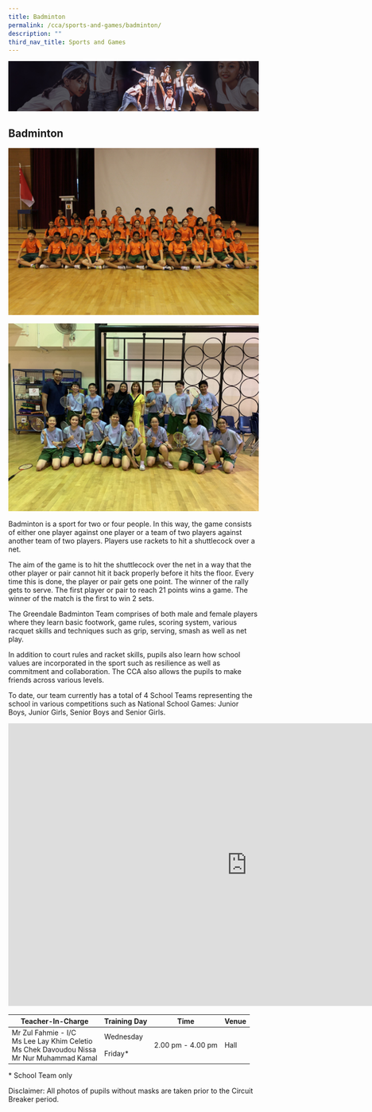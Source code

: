 ```yaml
---
title: Badminton
permalink: /cca/sports-and-games/badminton/
description: ""
third_nav_title: Sports and Games
---
```


![](/images/About%20Us/subbanner1.jpg)


## **Badminton**

![](/images/CCA/Badminton%20(1).jpg)

![](/images/CCA/Badminton%20(2).jpg)


Badminton is a sport for two or four people. In this way, the game consists of either one player against one player or a team of two players against another team of two players. Players use rackets to hit a shuttlecock over a net.

  

The aim of the game is to hit the shuttlecock over the net in a way that the other player or pair cannot hit it back properly before it hits the floor. Every time this is done, the player or pair gets one point. The winner of the rally gets to serve. The first player or pair to reach 21 points wins a game. The winner of the match is the first to win 2 sets.

  

The Greendale Badminton Team comprises of both male and female players where they learn basic footwork, game rules, scoring system, various racquet skills and techniques such as grip, serving, smash as well as net play.

  

In addition to court rules and racket skills, pupils also learn how school values are incorporated in the sport such as resilience as well as commitment and collaboration. The CCA also allows the pupils to make friends across various levels.

  

To date, our team currently has a total of 4 School Teams representing the school in various competitions such as National School Games: Junior Boys, Junior Girls, Senior Boys and Senior Girls.

<iframe allowfullscreen="true" height="569" width="960" frameborder="0" src="https://docs.google.com/presentation/d/e/2PACX-1vTxtwWE9lQlq_hirtG3yOYzLdT0BfGlUD2tIGZwoHJ8WEk2mUer9jf4iJP6MCchv7bHaAB77tyXRshC/embed?start=true&amp;loop=true&amp;delayms=5000"></iframe>

<br>

<table>
<thead>
  <tr>
    <th>Teacher-In-Charge</th>
    <th>Training Day</th>
    <th>Time</th>
    <th>Venue</th>
  </tr>
</thead>
<tbody>
  <tr>
    <td>Mr Zul Fahmie - I/C<br>Ms Lee Lay Khim Celetio<br>Ms Chek Davoudou Nissa<br>Mr Nur Muhammad Kamal<br></td>
    <td>Wednesday<br><br>Friday*</td>
    <td>2.00 pm - 4.00 pm<br></td>
    <td>Hall</td>
  </tr>
</tbody>
</table>

\* School Team only

  

Disclaimer: All photos of pupils without masks are taken prior to the Circuit Breaker period.